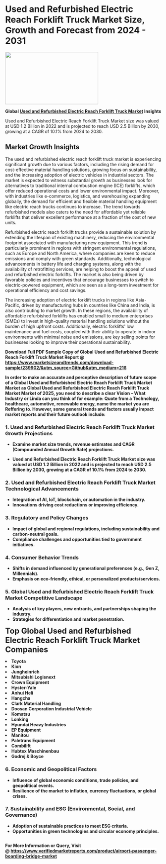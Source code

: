 <H1>Used and Refurbished Electric Reach Forklift Truck Market Size, Growth and Forecast from 2024 - 2031</H1><img class="aligncenter size-medium wp-image-584254" src="https://thirdeyenews.in/wp-content/uploads/2024/09/Global-Market-Research-300x168.jpeg" alt="" width="300" height="168" /><p><strong>Global&nbsp;<a href="https://www.marketsizeandtrends.com/download-sample/239902/&amp;utm_source=Github&utm_medium=216">Used and Refurbished Electric Reach Forklift Truck Market</a> Insights</strong></p><p>Used and Refurbished Electric Reach Forklift Truck Market size was valued at USD 1.2 Billion in 2022 and is projected to reach USD 2.5 Billion by 2030, growing at a CAGR of 10.1% from 2024 to 2030.</p><p><h2>Market Growth Insights</h2> <p>The used and refurbished electric reach forklift truck market is experiencing significant growth due to various factors, including the rising demand for cost-effective material handling solutions, growing focus on sustainability, and the increasing adoption of electric vehicles in industrial sectors. The market is expected to witness substantial growth as businesses look for alternatives to traditional internal combustion engine (ICE) forklifts, which offer reduced operational costs and lower environmental impact. Moreover, with industries like e-commerce, logistics, and warehousing expanding globally, the demand for efficient and flexible material handling equipment like electric reach trucks continues to increase. The trend towards refurbished models also caters to the need for affordable yet reliable forklifts that deliver excellent performance at a fraction of the cost of new units.</p> <p><strong></strong></p> <p>Refurbished electric reach forklift trucks provide a sustainable solution by extending the lifespan of existing machinery, reducing the environmental footprint associated with manufacturing new equipment. This trend is particularly prominent in regions with stringent environmental regulations, such as Europe and North America, where companies are keen to reduce emissions and comply with green standards. Additionally, technological advancements in battery life and charging systems, along with the availability of retrofitting services, are helping to boost the appeal of used and refurbished electric forklifts. The market is also being driven by favorable policies and incentives that encourage businesses to switch to electric-powered equipment, which are seen as a long-term investment for operational efficiency and cost savings. <p>The increasing adoption of electric forklift trucks in regions like Asia-Pacific, driven by manufacturing hubs in countries like China and India, is also contributing to market growth. In these regions, the availability of affordable refurbished forklifts has enabled small to medium enterprises (SMEs) to invest in high-quality material handling solutions without the burden of high upfront costs. Additionally, electric forklifts' low maintenance and fuel costs, coupled with their ability to operate in indoor environments with minimal noise and emissions, are key selling points for businesses looking to improve their operational sustainability. <p><strong></p><p><span class=""><strong>Download Full PDF Sample Copy of Global Used and Refurbished Electric Reach Forklift Truck Market Report</strong> @ <a href="https://www.marketsizeandtrends.com/download-sample/239902/&amp;utm_source=Github&utm_medium=216" target="_blank">https://www.marketsizeandtrends.com/download-sample/239902/&amp;utm_source=Github&utm_medium=216</a></span></p><p>In order to make an accurate and perceptive description of future scope of a Global&nbsp;Used and Refurbished Electric Reach Forklift Truck Market Market as Global&nbsp;Used and Refurbished Electric Reach Forklift Truck Market Market of 2025, you need to describe a clear Vision &ndash; What Industry or Linda can you think of for example: Quote from a Technology, healthcare, automotive, renewable energy, name the market you are Reffering to. However, some general trends and factors usually impact market reports and their future outlook include:</p><h3>1.&nbsp;<strong>Used and Refurbished Electric Reach Forklift Truck Market Growth Projections</strong></h3><ul><li>Examine market size trends, revenue estimates and CAGR (Compounded Annual Growth Rate) projections.</li><li><p>Used and Refurbished Electric Reach Forklift Truck Market size was valued at USD 1.2 Billion in 2022 and is projected to reach USD 2.5 Billion by 2030, growing at a CAGR of 10.1% from 2024 to 2030.</p></li></ul><h3>2.&nbsp;<strong>Used and Refurbished Electric Reach Forklift Truck Market Technological Advancements</strong></h3><ul><li>Integration of AI, IoT, blockchain, or automation in the industry.</li><li>Innovations driving cost reductions or improving efficiency.</li></ul><h3>3.&nbsp;<strong>Regulatory and Policy Changes</strong></h3><ul><li>Impact of global and regional regulations, including sustainability and carbon-neutral goals.</li><li>Compliance challenges and opportunities tied to government initiatives.</li></ul><h3>4.&nbsp;<strong>Consumer Behavior Trends</strong></h3><ul><li>Shifts in demand influenced by generational preferences (e.g., Gen Z, Millennials).</li><li>Emphasis on eco-friendly, ethical, or personalized products/services.</li></ul><h3>5.&nbsp;<strong>Global Used and Refurbished Electric Reach Forklift Truck Market Competitive Landscape</strong></h3><ul><li>Analysis of key players, new entrants, and partnerships shaping the industry.</li><li>Strategies for differentiation and market penetration.</li></ul><p data-pm-slice="1 1 []"><span style="color: inherit; font-family: inherit; font-size: 25px;">Top Global Used and Refurbished Electric Reach Forklift Truck Market Companies</span></p><div class="" data-test-id=""><p><li>Toyota</li><li> Kion</li><li> Jungheinrich</li><li> Mitsubishi Logisnext</li><li> Crown Equipment</li><li> Hyster-Yale</li><li> Anhui Heli</li><li> Hangcha</li><li> Clark Material Handling</li><li> Doosan Corporation Industrial Vehicle</li><li> Komatsu</li><li> Lonking</li><li> Hyundai Heavy Industries</li><li> EP Equipment</li><li> Manitou</li><li> Paletrans Equipment</li><li> Combilift</li><li> Hubtex Maschinenbau</li><li> Godrej & Boyce</li></p></div><h3>6.&nbsp;<strong>Economic and Geopolitical Factors</strong></h3><ul><li>Influence of global economic conditions, trade policies, and geopolitical events.</li><li>Resilience of the market to inflation, currency fluctuations, or global crises.</li></ul><h3>7.&nbsp;<strong>Sustainability and ESG (Environmental, Social, and Governance)</strong></h3><ul><li>Adoption of sustainable practices to meet ESG criteria.</li><li>Opportunities in green technologies and circular economy principles.</li></ul><h2><strong style="font-size: 14px;">For More Information or Query, Visit @&nbsp;</strong><a style="background-color: #ffffff; font-size: 14px;" href="https://www.marketsizeandtrends.com/report/used-and-refurbished-electric-reach-forklift-truck-market/" target="_blank">https://www.verifiedmarketreports.com/product/airport-passenger-boarding-bridge-market</a></h2>
